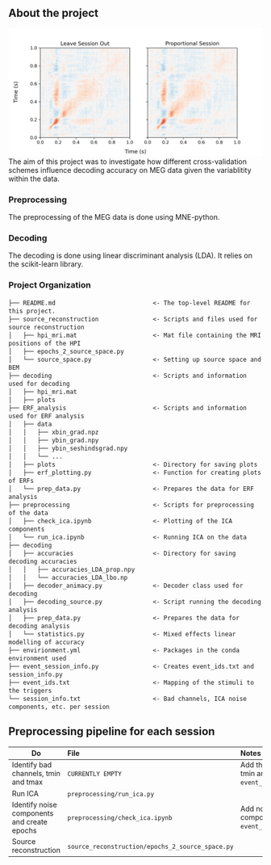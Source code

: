 
## About the project
![Image](decoding/plots/tgm_between_session.png)
The aim of this project was to investigate how different cross-validation schemes influence decoding accuracy on MEG data given the variablitity within the data.

### Preprocessing
The preprocessing of the MEG data is done using MNE-python. 

### Decoding
The decoding is done using linear discriminant analysis (LDA). It relies on the scikit-learn library.

### Project Organization
```
├── README.md                           <- The top-level README for this project.                 
├── source_reconstruction               <- Scripts and files used for source reconstruction
│   ├── hpi_mri.mat                     <- Mat file containing the MRI positions of the HPI
│   ├── epochs_2_source_space.py
│   └── source_space.py                 <- Setting up source space and BEM
├── decoding                            <- Scripts and information used for decoding
│   ├── hpi_mri.mat 
│   ├── plots    
├── ERF_analysis                        <- Scripts and information used for ERF analysis
│   ├── data 
│   │   ├── xbin_grad.npz
│   │   ├── ybin_grad.npy
│   │   ├── ybin_seshindsgrad.npy
│   │   └── ...
│   ├── plots                           <- Directory for saving plots
│   ├── erf_plotting.py                 <- Function for creating plots of ERFs
│   └── prep_data.py                    <- Prepares the data for ERF analysis
├── preprocessing                       <- Scripts for preprocessing of the data
│   ├── check_ica.ipynb                 <- Plotting of the ICA components
│   └── run_ica.ipynb                   <- Running ICA on the data
├── decoding
│   ├── accuracies                      <- Directory for saving decoding accuracies
│   │   ├── accuracies_LDA_prop.npy
│   │   └── accuracies_LDA_lbo.np
│   ├── decoder_animacy.py              <- Decoder class used for decoding
│   ├── decoding_source.py              <- Script running the decoding analysis
│   ├── prep_data.py                    <- Prepares the data for decoding analysis
│   └── statistics.py                   <- Mixed effects linear modelling of accuracy
├── envirionment.yml                    <- Packages in the conda environment used
├── event_session_info.py               <- Creates event_ids.txt and session_info.py
├── event_ids.txt                       <- Mapping of the stimuli to the triggers
└── session_info.txt                    <- Bad channels, ICA noise components, etc. per session
```

## Preprocessing pipeline for each session
| Do | File | Notes |
|-----------|:------------|:--------|
Identify bad channels, tmin and tmax | ```CURRENTLY EMPTY``` | Add the channels, tmin and tmax to ```event_session_info.py```
Run ICA | ```preprocessing/run_ica.py``` | 
Identify noise components and create epochs | ```preprocessing/check_ica.ipynb``` | Add noise components to ```event_session_info.py```
Source reconstruction | ```source_reconstruction/epochs_2_source_space.py``` | 


